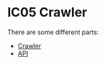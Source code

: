 # IC05 Crawler

There are some different parts:
- [Crawler](crawler/README.md)
- [API](api/README.md)
